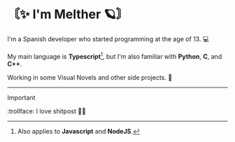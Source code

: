 # 〘✨ I'm Melther 🪐〙

I'm a Spanish developer who started programming at the age of 13. 💻

My main language is **Typescript**[^1], but I'm also familiar with **Python**, **C**, and **C++**. 

<!--I'm the developer of the Discord's version of Cards Against Humanity, also -->Working in some Visual Novels and other side projects. 📝
 ---
> [!IMPORTANT]
> :trollface: I love shitpost 🚬🗿

[^1]: Also applies to **Javascript** and **NodeJS**.
